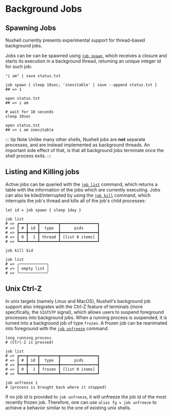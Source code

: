 # Background Jobs

## Spawning Jobs

Nushell currently presents experimental support for thread-based background jobs.

Jobs can be can be spawned using [`job spawn`](/commands/docs/job_spawn.md), which receives a closure and starts its execution in a background thread, returning
an unique integer id for such job:

```nu
"i am" | save status.txt

job spawn { sleep 10sec; 'inevitable' | save --append status.txt }
## => 1

open status.txt
## => i am

# wait for 10 seconds
sleep 10sec

open status.txt
## => i am inevitable
```

::: tip Note
Unlike many other shells, Nushell jobs are **not** separate processes, and are instead implemented
as background threads. An important side effect of that, is that all background jobs terminate once the shell process exits.
:::

## Listing and Killing jobs

Active jobs can be queried with the [`job list`](/commands/docs/job_list.md) command, which returns a table with the information of the jobs which are currently executing.
Jobs can also be kiled/interrupted by using the [`job kill`](/commands/docs/job_kill.md) command, which interrupts the job's thread and kills all of the job's child processes:

```nu
let id = job spawn { sleep 1day }

job list
# => ┏━━━┳━━━━┳━━━━━━━━┳━━━━━━━━━━━━━━━━┓
# => ┃ # ┃ id ┃  type  ┃      pids      ┃
# => ┣━━━╋━━━━╋━━━━━━━━╋━━━━━━━━━━━━━━━━┫
# => ┃ 0 ┃  1 ┃ thread ┃ [list 0 items] ┃
# => ┗━━━┻━━━━┻━━━━━━━━┻━━━━━━━━━━━━━━━━┛

job kill $id

job list
# => ╭────────────╮
# => │ empty list │
# => ╰────────────╯
```

## Unix Ctrl-Z

In unix targets (namely Linux and MacOS), Nushell's background job support also integrates with the Ctrl-Z feature
of terminals (more specifically, the `SIGTSTP` signal), which allows users to suspend foreground processes into background jobs.
When a running process is suspended, it is turned into a background job of type `frozen`. A frozen job can be reanimated into foreground with the
[`job unfreeze`](/commands/docs/job_unfreeze.md) command.

```
long_running_process
# (Ctrl-Z is pressed)

job list
# => ┏━━━┳━━━━┳━━━━━━━━┳━━━━━━━━━━━━━━━━┓
# => ┃ # ┃ id ┃  type  ┃      pids      ┃
# => ┣━━━╋━━━━╋━━━━━━━━╋━━━━━━━━━━━━━━━━┫
# => ┃ 0 ┃  1 ┃ frozen ┃ [list 0 items] ┃
# => ┗━━━┻━━━━┻━━━━━━━━┻━━━━━━━━━━━━━━━━┛

job unfreeze 1
# (process is brought back where it stopped)
```

If no job id is provided to `job unfreeze`, it will unfreeze the job id of the most recently frozen job.
Therefore, one can use `alias fg = job unfreeze` to achieve a behavior similar to the one of existing unix shells.
